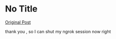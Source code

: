 # No Title

[Original Post](https://discourse.onlinedegree.iitm.ac.in/t/169029/404)

<p>thank you , so I can shut my ngrok session now right</p>